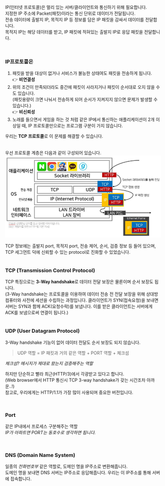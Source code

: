 IP(인터넷 프로토콜)은 멀리 있는 서버/클라이언트와 통신하기 위해 필요합니다.  
지정한 IP 주소에 Packet(패킷)이라는 통신 단위로 데이터가 전달됩니다.  
전송 데이터에 출발지 IP, 목적지 IP 등 정보를 담은 IP 패킷을 감싸서 데이터를 전달합니다.  
목적지 IP는 해당 데이터를 받고, IP 패킷에 적혀있는 출발지 IP로 응답 패킷을 전달합니다.  

<br>

  
### IP프로토콜은 
1. 패킷을 받을 대상이 없거나 서비스가 불능한 상태여도 패킷을 전송하게 됩니다.  
  👉 **비연결성**
2. 위의 조건이 만족되더라도 중간에 패킷이 사라지거나 패킷이 순서대로 오지 않을 수도 있습니다.   
  (패킷용량이 크면 나눠서 전송하게 되어 순서가 지켜지지 않으면 문제가 발생할 수 있습니다.)  
  👉 **비신뢰성**
3. 노래를 들으면서 게임을 하는 것 처럼 같은 IP에서 통신하는 애플리케이션이 2개 이상일 때, IP 프로토콜만으로는 프로그램 구분이 가지 않습니다.

우리는 <b>TCP 프로토콜</b>로 이 문제를 해결할 수 있습니다.
<br/><br/><br/>
우선 프로토콜 계층은 다음과 같이 구성되어 있습니다.  
![protocol](images/protocol.jpg)

TCP 정보에는 출발지 port, 목적지 port, 전송 제어, 순서, 검증 정보 등 들어 있으며,  
TCP 세그먼트 덕에 신뢰할 수 있는 protocol로 진화할 수 있었습니다.
<br/><br/>
### TCP (Transmission Control Protocol)
TCP 특징으로는 **3-Way handshake**로 데이터 전달 보장은 물론이며 순서 보장도 됩니다.  
(3-Way handshake는 프로토콜을 이용하여 데이터 전송 전 전달 보장을 위해 상대방 컴퓨터와 사전에 세션을 수립하는 과정입니다.
클라이언트가 SYN(접속요청)을 보내면 서버는 SYN과 함께 ACK(요청수락)를 보냅니다. 이를 받은 클라이언트는 서버에게 ACK를 보냄으로써 연결이 됩니다.)  
<br/>
### UDP (User Datagram Protocol)
3-Way handshake 기능이 없어 데이터 전달도 순서 보장도 되지 않습니다.

> UDP 역할 = IP 패킷과 거의 같은 역할 + PORT 역할 + 체크섬  

_체크섬? 메시지가 제대로 왔는지 검증해주는 역할_  

하지만 단순하고 빨라 최근(HTTP/3)에서 각광받고 있다고 합니다.  
(Web browser에서 HTTP 통신시 TCP 3-way handshake가 갖는 시간조차 아까운..!)  
참고로, 우리에게는 HTTP/1.1가 가장 많이 사용되며 중요한 버전입니다.

<br/>

### Port
같은 IP내에서 프로세스 구분해주는 역할  
_IP가 아파트면 PORT는 동호수로 생각하면 됩니다._ 

<br/>

### DNS (Domain Name System)
일종의 _전화번호부_ 같은 역할로, 도메인 명을 IP주소로 변환해줍니다.  
도메인 명을 보내면 DNS 서버는 IP주소로 응답해줍니다. 우리는 이 IP주소를 통해 서버에 접속합니다.